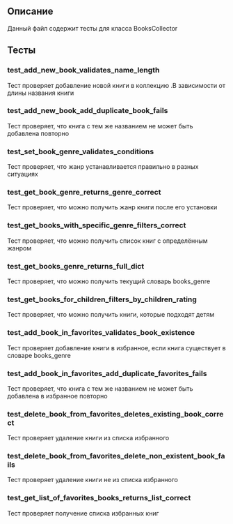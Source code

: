 ## Описание
Данный файл содержит тесты для класса BooksCollector

## Тесты

### test_add_new_book_validates_name_length
Тест проверяет добавление новой книги в коллекцию .В зависимости от длины названия книги

### test_add_new_book_add_duplicate_book_fails
Тест проверяет, что книга с тем же названием не может быть добавлена повторно

### test_set_book_genre_validates_conditions
Тест проверяет, что жанр устанавливается правильно в разных ситуациях

### test_get_book_genre_returns_genre_correct
Тест проверяет, что можно получить жанр книги после его установки

### test_get_books_with_specific_genre_filters_correct
Тест проверяет, что можно получить список книг с определённым жанром

### test_get_books_genre_returns_full_dict
Тест проверяет, что можно получить текущий словарь books_genre

### test_get_books_for_children_filters_by_children_rating
Тест проверяет, что можно получить книги, которые подходят детям

### test_add_book_in_favorites_validates_book_existence
Тест проверяет добавление книги в избранное, если книга существует в словаре books_genre

### test_add_book_in_favorites_add_duplicate_favorites_fails
Тест проверяет, что книга с тем же названием не может быть добавлена в избранное повторно

### test_delete_book_from_favorites_deletes_existing_book_correct
Тест проверяет удаление книги из списка избранного

### test_delete_book_from_favorites_delete_non_existent_book_fails
Тест проверяет удаление книги не из списка избранного

### test_get_list_of_favorites_books_returns_list_correct
Тест проверяет получение списка избранных книг 